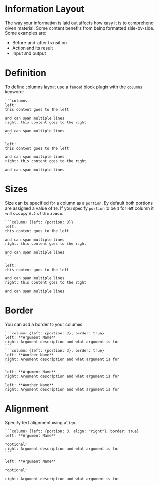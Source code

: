 # Information Layout

The way your information is laid out affects how easy it is to comprehend given material.
Some content benefits from being formatted side-by-side. Some examples are:
* Before-and-after transition
* Action and its result
* Input and output

# Definition

To define columns layout use a `fenced` block plugin with the `columns` keyword:
 
    ```columns
    left: 
    this content goes to the left
    
    and can span multiple lines
    right: this content goes to the right
    
    and can span multiple lines
    ```


```columns
left: 
this content goes to the left

and can span multiple lines
right: this content goes to the right

and can span multiple lines
```

# Sizes

Size can be specified for a column as a `portion`. By default both portions are assigned a value of `10`. 
If you specify `portion` to be `3` for left column it will occupy `0.3` of the space.

    ```columns {left: {portion: 3}}
    left: 
    this content goes to the left
    
    and can span multiple lines
    right: this content goes to the right
    
    and can span multiple lines
    ```


```columns {left: {portion: 3}}
left: 
this content goes to the left

and can span multiple lines
right: this content goes to the right

and can span multiple lines
```

# Border

You can add a border to your columns.

    ```columns {left: {portion: 3}, border: true}
    left: **Argument Name**
    right: Argument description and what argument is for
    ```
    ```columns {left: {portion: 3}, border: true}
    left: **Another Name**
    right: Argument description and what argument is for
    ```

```columns {left: {portion: 3}, border: true}
left: **Argument Name**
right: Argument description and what argument is for
```
```columns {left: {portion: 3}, border: true}
left: **Another Name**
right: Argument description and what argument is for
```

# Alignment

Specify text alignment using `align`.
    
    ```columns {left: {portion: 3, align: "right"}, border: true}
    left: **Argument Name**
    
    *optional*
    right: Argument description and what argument is for
    ```

```columns {left: {portion: 3, align: "right"}, border: true}
left: **Argument Name**

*optional*

right: Argument description and what argument is for
```
